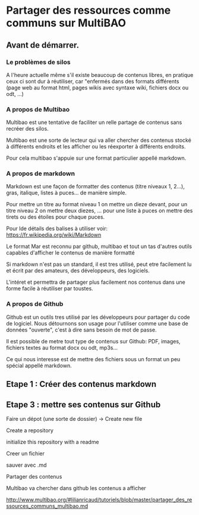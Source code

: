 # Partager des ressources comme communs sur MultiBAO

## Avant de démarrer. 

### Le problèmes de silos

A l'heure actuelle même s'il existe beaucoup de contenus libres, en pratique ceux ci sont dur à réutiliser, car "enfermés dans des formats différents (page web au format html, pages wikis avec syntaxe wiki, fichiers docx ou odt, ...)

### A propos de Multibao

Multibao est une tentative de faciliter un relle partage de contenus sans recréer des silos.

Multibao est une sorte de lecteur qui va aller chercher des contenus stocké à différents endroits et les afficher ou les réexporter à différents endroits.

Pour cela multibao s'appuie sur une format particulier appellé markdown.

### A propos de markdown

Markdown est une façon de formatter des contenus (titre niveaux 1, 2...), gras, italique, listes à puces... de manière simple. 

Pour mettre un titre au format niveau 1 on mettre un dieze devant, pour un titre niveau 2 on mettre deux diezes, ... pour une liste à puces on mettre des tirets ou des étoiles pour chaque puces.

Pour lde détails des balises à utiliser voir:
https://fr.wikipedia.org/wiki/Markdown

Le format Mar est reconnu par github, multibao et tout un tas d'autres outils capables d'afficher le contenus de manière formatté 

Si markdown n'est pas un standard, il est tres utilisé, peut etre facilement lu et écrit par des amateurs, des développeurs, des logiciels.

L'intéret et permettra de partager plus facilement nos contenus dans une forme facile à réutiliser par toustes.

### A propos de Github

Github est un outils tres utilisé par les développeurs pour partager du code de logiciel. Nous détournons son usage pour l'utiliser comme une base de données "ouverte", c'est à dire sans besoin de mot de passe.

Il est possible de metre tout type de contenus sur Github: PDF, images, fichiers textes au format docx ou odt, mp3s...

Ce qui nous interesse est de mettre des fichiers sous un format un peu spécial appellé markdown.



## Etape 1 : Créer des contenus markdown






## Etape 3 :  mettre ses contenus sur Github

Faire un dépot (une sorte de dossier)
-> Create new file

Create a repository

initialize this repository with a readme

Creer un fichier

sauver avec .md

Partager des contenus 


Multibao va chercher dans github les contenus a afficher



http://www.multibao.org/#lilianricaud/tutoriels/blob/master/partager_des_ressources_communs_multibao.md


